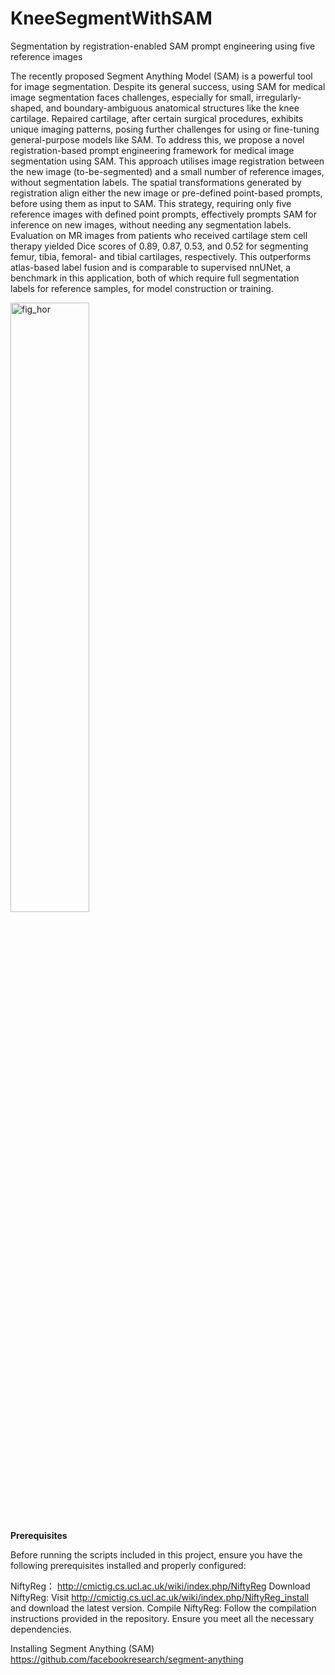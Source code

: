 # KneeSegmentWithSAM
Segmentation by registration-enabled SAM prompt engineering using five reference images

The recently proposed Segment Anything Model (SAM) is a powerful tool for image segmentation.  Despite its general success, using SAM for medical image segmentation faces challenges, especially for small, irregularly-shaped, and boundary-ambiguous anatomical structures like the knee cartilage. Repaired cartilage, after certain surgical procedures, exhibits unique imaging patterns, posing further challenges for using or fine-tuning general-purpose models like SAM. To address this, we propose a novel registration-based prompt engineering framework for medical image segmentation using SAM. This approach utilises image registration between the new image (to-be-segmented) and a small number of reference images, without segmentation labels. The spatial transformations generated by registration align either the new image or pre-defined point-based prompts, before using them as input to SAM. This strategy, requiring only five reference images with defined point prompts, effectively prompts SAM for inference on new images, without needing any segmentation labels. Evaluation on MR images from patients who received cartilage stem cell therapy yielded Dice scores of 0.89, 0.87, 0.53, and 0.52 for segmenting femur, tibia, femoral- and tibial cartilages, respectively. This outperforms atlas-based label fusion and is comparable to supervised nnUNet, a benchmark in this application, both of which require full segmentation labels for reference samples, for model construction or training. 

<img src="https://github.com/chrissyinreallife/KneeSegmentWithSAM/assets/143875903/58e0aacc-7007-42ab-9a2b-1f34494b8aec" width="50%" alt="fig_hor">

**Prerequisites**

Before running the scripts included in this project, ensure you have the following prerequisites installed and properly configured:

NiftyReg： http://cmictig.cs.ucl.ac.uk/wiki/index.php/NiftyReg
Download NiftyReg: Visit http://cmictig.cs.ucl.ac.uk/wiki/index.php/NiftyReg_install and download the latest version.
Compile NiftyReg: Follow the compilation instructions provided in the repository. Ensure you meet all the necessary dependencies.

Installing Segment Anything (SAM) https://github.com/facebookresearch/segment-anything 

